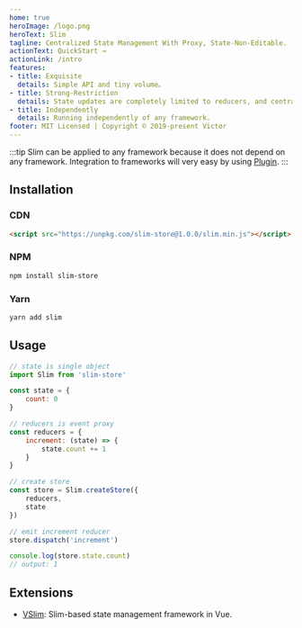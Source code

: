 ```yaml
---
home: true
heroImage: /logo.png
heroText: Slim
tagline: Centralized State Management With Proxy, State-Non-Editable.
actionText: QuickStart →
actionLink: /intro
features:
- title: Exquisite
  details: Simple API and tiny volume。
- title: Strong-Restriction
  details: State updates are completely limited to reducers, and centralized management of update operations makes state changes more predictable。
- title: Independently
  details: Running independently of any framework.
footer: MIT Licensed | Copyright © 2019-present Victor
---
```


:::tip
Slim can be applied to any framework because it does not depend on any framework. Integration to frameworks will very easy by using [Plugin](/plugin.html).
:::

## Installation

### CDN
```html
<script src="https://unpkg.com/slim-store@1.0.0/slim.min.js"></script>
```

### NPM

```bash
npm install slim-store
```

### Yarn
```bash
yarn add slim
```

## Usage

```javascript
// state is single object
import Slim from 'slim-store'

const state = {
    count: 0
}

// reducers is event proxy
const reducers = {
    increment: (state) => {
        state.count += 1
    }
}

// create store
const store = Slim.createStore({
    reducers,
    state
})

// emit increment reducer
store.dispatch('increment')

console.log(store.state.count)
// output: 1
```

## Extensions

* [VSlim](/vslim.html): Slim-based state management framework in Vue.
